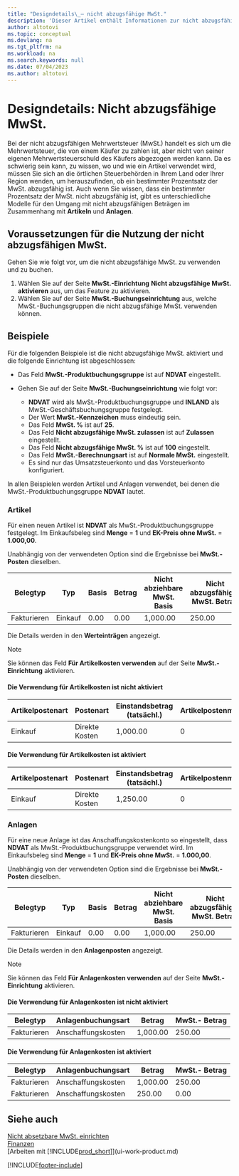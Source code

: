 ```yaml
---
title: "Designdetails\_– nicht abzugsfähige MwSt."
description: 'Dieser Artikel enthält Informationen zur nicht abzugsfähigen Mehrwertsteuer (MwSt.), die von einem Käufer zu zahlen ist, aber nicht von seiner eigenen Mehrwertsteuerschuld des Käufers abgezogen werden kann.'
author: altotovi
ms.topic: conceptual
ms.devlang: na
ms.tgt_pltfrm: na
ms.workload: na
ms.search.keywords: null
ms.date: 07/04/2023
ms.author: altotovi
---
```


# <a name="design-details-non-deductible-vat"></a>Designdetails: Nicht abzugsfähige MwSt.

Bei der nicht abzugsfähigen Mehrwertsteuer (MwSt.) handelt es sich um die Mehrwertsteuer, die von einem Käufer zu zahlen ist, aber nicht von seiner eigenen Mehrwertsteuerschuld des Käufers abgezogen werden kann. Da es schwierig sein kann, zu wissen, wo und wie ein Artikel verwendet wird, müssen Sie sich an die örtlichen Steuerbehörden in Ihrem Land oder Ihrer Region wenden, um herauszufinden, ob ein bestimmter Prozentsatz der MwSt. abzugsfähig ist. Auch wenn Sie wissen, dass ein bestimmter Prozentsatz der MwSt. nicht abzugsfähig ist, gibt es unterschiedliche Modelle für den Umgang mit nicht abzugsfähigen Beträgen im Zusammenhang mit **Artikeln** und **Anlagen**.

## <a name="prerequisites-for-using-non-deductible-vat"></a>Voraussetzungen für die Nutzung der nicht abzugsfähigen MwSt.

Gehen Sie wie folgt vor, um die nicht abzugsfähige MwSt. zu verwenden und zu buchen.

1. Wählen Sie auf der Seite **MwSt.-Einrichtung** **Nicht abzugsfähige MwSt. aktivieren** aus, um das Feature zu aktivieren.
2. Wählen Sie auf der Seite **MwSt.-Buchungseinrichtung** aus, welche MwSt.-Buchungsgruppen die nicht abzugsfähige MwSt. verwenden können.

## <a name="examples"></a>Beispiele

Für die folgenden Beispiele ist die nicht abzugsfähige MwSt. aktiviert und die folgende Einrichtung ist abgeschlossen:

- Das Feld **MwSt.-Produktbuchungsgruppe** ist auf **NDVAT** eingestellt.
- Gehen Sie auf der Seite **MwSt.-Buchungseinrichtung** wie folgt vor:

    - **NDVAT** wird als MwSt.-Produktbuchungsgruppe und **INLAND** als MwSt.-Geschäftsbuchungsgruppe festgelegt.
    - Der Wert **MwSt.-Kennzeichen** muss eindeutig sein.
    - Das Feld **MwSt. %** ist auf **25**.
    - Das Feld **Nicht abzugsfähige MwSt. zulassen** ist auf **Zulassen** eingestellt.
    - Das Feld **Nicht abzugsfähige MwSt. %** ist auf **100** eingestellt.
    - Das Feld **MwSt.-Berechnungsart** ist auf **Normale MwSt.** eingestellt.
    - Es sind nur das Umsatzsteuerkonto und das Vorsteuerkonto konfiguriert.

In allen Beispielen werden Artikel und Anlagen verwendet, bei denen die MwSt.-Produktbuchungsgruppe **NDVAT** lautet.

### <a name="items"></a>Artikel

Für einen neuen Artikel ist **NDVAT** als MwSt.-Produktbuchungsgruppe festgelegt. Im Einkaufsbeleg sind **Menge** = **1** und **EK-Preis ohne MwSt.** = **1.000,00**.

Unabhängig von der verwendeten Option sind die Ergebnisse bei **MwSt.-Posten** dieselben.

| Belegtyp | Typ | Basis | Betrag | Nicht abziehbare MwSt. Basis | Nicht abzugsfähiger MwSt. Betrag |
|---|---|---|---|---|---|
| Fakturieren | Einkauf | 0.00 | 0.00 | 1,000.00 | 250.00 |

Die Details werden in den **Werteinträgen** angezeigt.

> [!NOTE]
> Sie können das Feld **Für Artikelkosten verwenden** auf der Seite **MwSt.-Einrichtung** aktivieren.

#### <a name="use-for-item-cost-isnt-enabled"></a>Die Verwendung für Artikelkosten ist nicht aktiviert

| Artikelpostenart | Postenart | Einstandsbetrag (tatsächl.) | Artikelpostenmenge |
|---|---|---|---|
| Einkauf | Direkte Kosten | 1,000.00 | 0 |

#### <a name="use-for-item-cost-is-enabled"></a>Die Verwendung für Artikelkosten ist aktiviert

| Artikelpostenart | Postenart | Einstandsbetrag (tatsächl.) | Artikelpostenmenge |
|---|---|---|---|
| Einkauf | Direkte Kosten | 1,250.00 | 0 |

### <a name="fixed-assets"></a>Anlagen

Für eine neue Anlage ist das Anschaffungskostenkonto so eingestellt, dass **NDVAT** als MwSt.-Produktbuchungsgruppe verwendet wird. Im Einkaufsbeleg sind **Menge** = **1** und **EK-Preis ohne MwSt.** = **1.000,00**.

Unabhängig von der verwendeten Option sind die Ergebnisse bei **MwSt.-Posten** dieselben.

| Belegtyp | Typ | Basis | Betrag | Nicht abziehbare MwSt. Basis | Nicht abzugsfähiger MwSt. Betrag |
|---|---|---|---|---|---|
| Fakturieren | Einkauf | 0.00 | 0.00 | 1,000.00 | 250.00 |

Die Details werden in den **Anlagenposten** angezeigt.

> [!NOTE]
> Sie können das Feld **Für Anlagenkosten verwenden** auf der Seite **MwSt.-Einrichtung** aktivieren.

#### <a name="use-for-fixed-asset-cost-isnt-enabled"></a>Die Verwendung für Anlagenkosten ist nicht aktiviert

| Belegtyp | Anlagenbuchungsart | Betrag | MwSt.- Betrag |
|---|---|---|---|
| Fakturieren | Anschaffungskosten | 1,000.00 | 250.00 |

#### <a name="use-for-fixed-asset-cost-is-enabled"></a>Die Verwendung für Anlagenkosten ist aktiviert

| Belegtyp | Anlagenbuchungsart | Betrag | MwSt.- Betrag |
|---|---|---|---|
| Fakturieren | Anschaffungskosten | 1,000.00 | 250.00 |
| Fakturieren | Anschaffungskosten | 250.00 | 0.00 |

## <a name="see-also"></a>Siehe auch

[Nicht absetzbare MwSt. einrichten](finance-setup-nondeductible-vat.md)  
[Finanzen](finance.md)  
[Arbeiten mit [!INCLUDE[prod_short](includes/prod_short.md)]](ui-work-product.md)

[!INCLUDE[footer-include](includes/footer-banner.md)]
